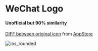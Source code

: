 # WeChat Logo

#### Unofficial but 90% similarity



[DIFF between original icon](https://github.com/RayPS/WeChat-Logo/commit/39c44a8db61d4f0131288fba1caf8bb3e4464362?diff=unified) from [AppStore](http://a1.mzstatic.com/us/r30/Purple1/v4/5e/83/b5/5e83b50a-5472-a528-cbc9-263b73d12324/icon1024x1024.png)



 ![ios_rounded](/Users/ray/Desktop/WeChat-Logo/ios_rounded.svg)